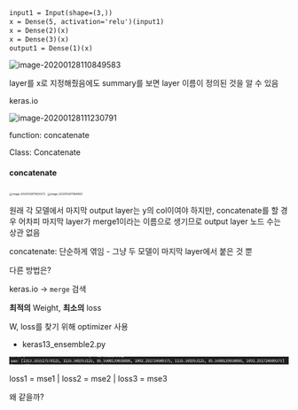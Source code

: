 ```
input1 = Input(shape=(3,)) 
x = Dense(5, activation='relu')(input1)
x = Dense(2)(x)
x = Dense(3)(x)
output1 = Dense(1)(x) 
```



![image-20200128110849583](C:\Users\student\Desktop\TIL\AI\Keras\image\image-20200128110849583.png) 

layer를 x로 지정해줬음에도 summary를 보면 layer 이름이 정의된 것을 알 수 있음



keras.io

![image-20200128111230791](C:\Users\student\Desktop\TIL\AI\Keras\image\image-20200128111230791.png) 

function: concatenate

Class: Concatenate



#### concatenate

<img src="C:\Users\student\AppData\Roaming\Typora\typora-user-images\image-20200128111830373.png" alt="image-20200128111830373" style="zoom:33%;" />   <img src="C:\Users\student\Desktop\TIL\AI\Keras\image\image-20200128111841661.png" alt="image-20200128111841661" style="zoom:33%;" />

원래 각 모델에서 마지막 output layer는 y의 col이여야 하지만, concatenate를 할 경우 어차피 마지막 layer가 merge1이라는 이름으로 생기므로 output layer 노드 수는 상관  없음



concatenate: 단순하게 엮임 -  그냥 두 모델이 마지막 layer에서 붙은 것 뿐

다른 방법은?

keras.io -> `merge` 검색



**최적의** Weight, **최소의** loss

W, loss를 찾기 위해 optimizer 사용







- keras13_ensemble2.py

![image-20200128153424272](image/image-20200128153424272.png) 

loss1 = mse1 | loss2 = mse2 | loss3 = mse3

왜 같을까?

